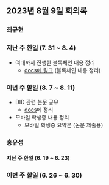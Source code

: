 ## 2023년 8월 9일 회의록

### 최규현 
### 지난 주 한일 (7. 31 ~ 8. 4)

  - 여태까지 진행한 블록체인 내용 정리
    - [docs에 링크](/docs/README.md) (블록체인 내용 정리)

### 이번 주 할일 (8. 7 ~ 8. 11)

  - DID 관련 논문 공유
    - [docs](/docs)에 정리
  - 모바일 학생증 내용 정리
    - 모바일 학생증 요약본 (논문 제출용)
  
### 홍유성
#### 지난 주 한일 (6. 19 ~ 6. 23)


### 이번 주 할일 (6. 26 ~ 6. 30)

